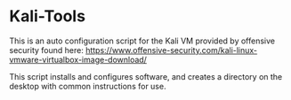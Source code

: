 # Kali-Tools
This is an auto configuration script for the Kali VM provided by offensive security found here: https://www.offensive-security.com/kali-linux-vmware-virtualbox-image-download/

This script installs and configures software, and creates a directory on the desktop with common instructions for use.
